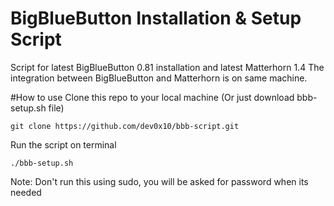 BigBlueButton Installation & Setup Script
====================

Script for latest BigBlueButton 0.81 installation and latest Matterhorn 1.4
The integration between BigBlueButton and Matterhorn is on same machine.


#How to use
Clone this repo to your local machine (Or just download bbb-setup.sh file)
```
git clone https://github.com/dev0x10/bbb-script.git
```

Run the script on terminal
```
./bbb-setup.sh
```

Note: Don't run this using sudo, you will be asked for password when its needed
